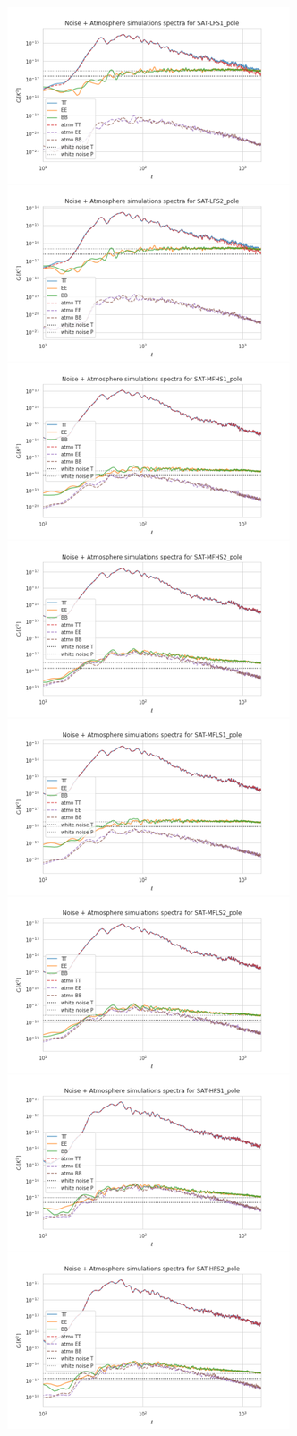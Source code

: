 ![](C_ell_s4_reference_design_noise_atmo_7splits_SAT-LFS1_pole.png)
![](C_ell_s4_reference_design_noise_atmo_7splits_SAT-LFS2_pole.png)
![](C_ell_s4_reference_design_noise_atmo_7splits_SAT-MFHS1_pole.png)
![](C_ell_s4_reference_design_noise_atmo_7splits_SAT-MFHS2_pole.png)
![](C_ell_s4_reference_design_noise_atmo_7splits_SAT-MFLS1_pole.png)
![](C_ell_s4_reference_design_noise_atmo_7splits_SAT-MFLS2_pole.png)
![](C_ell_s4_reference_design_noise_atmo_7splits_SAT-HFS1_pole.png)
![](C_ell_s4_reference_design_noise_atmo_7splits_SAT-HFS2_pole.png)
